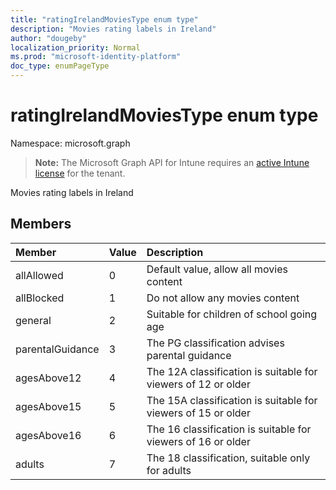```yaml
---
title: "ratingIrelandMoviesType enum type"
description: "Movies rating labels in Ireland"
author: "dougeby"
localization_priority: Normal
ms.prod: "microsoft-identity-platform"
doc_type: enumPageType
---
```


# ratingIrelandMoviesType enum type

Namespace: microsoft.graph

> **Note:** The Microsoft Graph API for Intune requires an [active Intune license](https://go.microsoft.com/fwlink/?linkid=839381) for the tenant.

Movies rating labels in Ireland

## Members
|Member|Value|Description|
|:---|:---|:---|
|allAllowed|0|Default value, allow all movies content|
|allBlocked|1|Do not allow any movies content|
|general|2|Suitable for children of school going age|
|parentalGuidance|3|The PG classification advises parental guidance|
|agesAbove12|4|The 12A classification is suitable for viewers of 12 or older|
|agesAbove15|5|The 15A classification is suitable for viewers of 15 or older|
|agesAbove16|6|The 16 classification is suitable for viewers of 16 or older|
|adults|7|The 18 classification, suitable only for adults|









